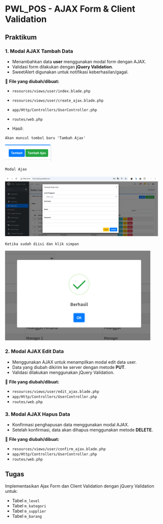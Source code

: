 # PWL_POS - AJAX Form & Client Validation

## Praktikum

### 1. Modal AJAX Tambah Data
- Menambahkan data **user** menggunakan modal form dengan AJAX.
- Validasi form dilakukan dengan **jQuery Validation**.
- SweetAlert digunakan untuk notifikasi keberhasilan/gagal.

📌 **File yang diubah/dibuat:**
- `resources/views/user/index.blade.php`
- `resources/views/user/create_ajax.blade.php`
- `app/Http/Controllers/UserController.php`
- `routes/web.php`

- Hasil:<br>

```cmd
Akan muncul tombol baru 'Tambah Ajax'
```
![TambahAjax](img/tambahajax.png)
```cmd
Modal Ajax
```
![ModalAjax](img/modalajax.png)
```cmd
Ketika sudah diisi dan klik simpan
```
![SuccessAjax](img/successajax.png)


### 2. Modal AJAX Edit Data
- Menggunakan AJAX untuk menampilkan modal edit data user.
- Data yang diubah dikirim ke server dengan metode **PUT**.
- Validasi dilakukan menggunakan jQuery Validation.

📌 **File yang diubah/dibuat:**
- `resources/views/user/edit_ajax.blade.php`
- `app/Http/Controllers/UserController.php`
- `routes/web.php`

### 3. Modal AJAX Hapus Data
- Konfirmasi penghapusan data menggunakan modal AJAX.
- Setelah konfirmasi, data akan dihapus menggunakan metode **DELETE**.

📌 **File yang diubah/dibuat:**
- `resources/views/user/confirm_ajax.blade.php`
- `app/Http/Controllers/UserController.php`
- `routes/web.php`

## Tugas
Implementasikan  Ajax Form dan Client Validation dengan 
jQuery Validation untuk:
- Tabel `m_level`
- Tabel `m_kategori`
- Tabel `m_supplier`
- Tabel `m_barang`